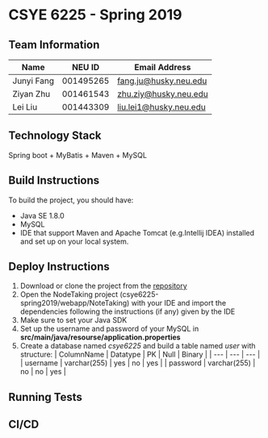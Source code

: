 # CSYE 6225 - Spring 2019

## Team Information

| Name | NEU ID | Email Address |
| --- | --- | --- |
| Junyi Fang | 001495265 | fang.ju@husky.neu.edu  |
|  Ziyan Zhu | 001461543 | zhu.ziy@husky.neu.edu  |
|   Lei Liu  | 001443309 | liu.lei1@husky.neu.edu |


## Technology Stack
Spring boot + MyBatis + Maven + MySQL

## Build Instructions
To build the project, you should have:
+ Java SE 1.8.0
+ MySQL
+ IDE that support Maven and Apache Tomcat (e.g.Intellij IDEA)
installed and set up on your local system.

## Deploy Instructions
1. Download or clone the project from the [repository](https://github.com/muffinffff/csye6225-spring2019)
2. Open the NodeTaking project (csye6225-spring2019/webapp/NoteTaking) with your IDE and import the dependencies following the instructions (if any) given by the IDE
3. Make sure to set your Java SDK
4. Set up the username and password of your MySQL in **src/main/java/resourse/application.properties**
5. Create a database named _csye6225_ and build a table named _user_ with structure:
| ColumnName | Datatype | PK | Null | Binary |
| --- | --- | --- |
| username | varchar(255) | yes | no | yes |
| password | varchar(255) | no | no | yes |

## Running Tests


## CI/CD


